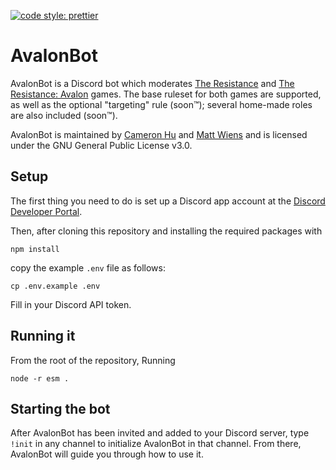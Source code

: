 [![code style: prettier](https://img.shields.io/badge/code_style-prettier-ff69b4.svg?style=flat-square)](https://github.com/prettier/prettier)

# AvalonBot

AvalonBot is a Discord bot which moderates [The
Resistance](https://boardgamegeek.com/boardgame/41114/resistance) and
[The Resistance:
Avalon](https://boardgamegeek.com/boardgame/128882/resistance-avalon)
games. The base ruleset for both games are supported, as well as the
optional "targeting" rule (soon™); several home-made roles are also
included (soon™).

AvalonBot is maintained by [Cameron Hu](https://github.com/hagabooga/)
and [Matt Wiens](https://github.com/mwiens91/) and is licensed under the
GNU General Public License v3.0.

## Setup

The first thing you need to do is set up a Discord app account at the
[Discord Developer
Portal](https://discordapp.com/developers/applications/).

Then, after cloning this repository and installing the required packages
with

```
npm install
```

copy the example `.env` file as follows:

```
cp .env.example .env
```

Fill in your Discord API token.

## Running it

From the root of the repository, Running

```
node -r esm .
```

## Starting the bot

After AvalonBot has been invited and added to your Discord server, type
`!init` in any channel to initialize AvalonBot in that channel. From
there, AvalonBot will guide you through how to use it.
